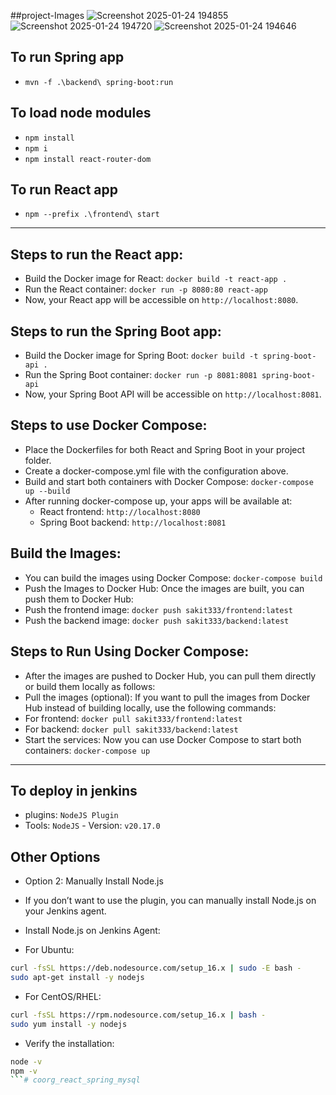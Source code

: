 ##project-Images
![Screenshot 2025-01-24 194855](https://github.com/user-attachments/assets/49dcdf95-d3b4-414d-a766-1fa7743263e4)
![Screenshot 2025-01-24 194720](https://github.com/user-attachments/assets/34f6b904-3a88-408f-8240-043e85ca3a53)
![Screenshot 2025-01-24 194646](https://github.com/user-attachments/assets/4aabf587-b30a-4a6a-9a8a-5af8830a8b0b)





## To run Spring app
- `mvn -f .\backend\ spring-boot:run`


## To load node modules
- `npm install`
- `npm i`
- `npm install react-router-dom`

## To run React app
- `npm --prefix .\frontend\ start`

---

## Steps to run the React app:
- Build the Docker image for React: `docker build -t react-app .`
- Run the React container: `docker run -p 8080:80 react-app`
- Now, your React app will be accessible on `http://localhost:8080`.

## Steps to run the Spring Boot app:
- Build the Docker image for Spring Boot: `docker build -t spring-boot-api .`
- Run the Spring Boot container: `docker run -p 8081:8081 spring-boot-api`
- Now, your Spring Boot API will be accessible on `http://localhost:8081`.

## Steps to use Docker Compose:
- Place the Dockerfiles for both React and Spring Boot in your project folder.
- Create a docker-compose.yml file with the configuration above.
- Build and start both containers with Docker Compose: `docker-compose up --build`
- After running docker-compose up, your apps will be available at:
    - React frontend: `http://localhost:8080`
    - Spring Boot backend: `http://localhost:8081`


## Build the Images: 
- You can build the images using Docker Compose: `docker-compose build`
- Push the Images to Docker Hub: Once the images are built, you can push them to Docker Hub:
- Push the frontend image: `docker push sakit333/frontend:latest`
- Push the backend image: `docker push sakit333/backend:latest`

## Steps to Run Using Docker Compose:
- After the images are pushed to Docker Hub, you can pull them directly or build them locally as follows:
- Pull the images (optional): If you want to pull the images from Docker Hub instead of building locally, use the following commands:
- For frontend: `docker pull sakit333/frontend:latest`
- For backend: `docker pull sakit333/backend:latest`
- Start the services: Now you can use Docker Compose to start both containers: `docker-compose up`

---
## To deploy in jenkins

- plugins: `NodeJS Plugin`
- Tools: `NodeJS` - Version: `v20.17.0`

## Other Options
- Option 2: Manually Install Node.js
- If you don’t want to use the plugin, you can manually install Node.js on your Jenkins agent.
- Install Node.js on Jenkins Agent:

- For Ubuntu:
```bash
curl -fsSL https://deb.nodesource.com/setup_16.x | sudo -E bash -
sudo apt-get install -y nodejs
```
- For CentOS/RHEL:
```bash
curl -fsSL https://rpm.nodesource.com/setup_16.x | bash -
sudo yum install -y nodejs
```
- Verify the installation:
```bash
node -v
npm -v
```# coorg_react_spring_mysql
